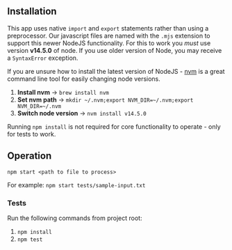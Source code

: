 ## Installation

This app uses native `import` and `export` statements rather than using a preprocessor. Our javascript files are named with the `.mjs` extension to support this newer NodeJS functionality.
For this to work you *must* use version **v14.5.0** of node. If you use older version of Node, you may receive a `SyntaxError` exception.

If you are unsure how to install the latest version of NodeJS - [nvm](https://nodesource.com/blog/installing-node-js-tutorial-using-nvm-on-mac-os-x-and-ubuntu/) is a great command line tool for easily changing node versions.

1. **Install nvm** -> `brew install nvm`
2. **Set nvm path** -> `mkdir ~/.nvm;export NVM_DIR=~/.nvm;export NVM_DIR=~/.nvm`
2. **Switch node version** -> `nvm install v14.5.0`

Running `npm install` is not required for core functionality to operate - only for tests to work.

## Operation

`npm start <path to file to process>` 

For example: `npm start tests/sample-input.txt`

### Tests

Run the following commands from project root:

1. `npm install`
2. `npm test`


